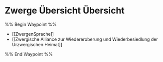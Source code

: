 # Zwerge Übersicht Übersicht

%% Begin Waypoint %%
- [[ZwergenSprache]]
- [[Zwergische Alliance zur Wiedereroberung und Wiederbesiedlung der Urzwergischen Heimat]]

%% End Waypoint %%